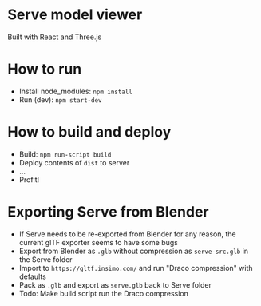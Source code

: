 # Serve model viewer
Built with React and Three.js

# How to run
* Install node_modules: `npm install`
* Run (dev): `npm start-dev`

# How to build and deploy
* Build: `npm run-script build`
* Deploy contents of `dist` to server
* ...
* Profit!

# Exporting Serve from Blender
* If Serve needs to be re-exported from Blender for any reason, the current glTF exporter seems to have some bugs
* Export from Blender as `.glb` without compression as `serve-src.glb` in the Serve folder
* Import to `https://gltf.insimo.com/` and run "Draco compression" with defaults
* Pack as `.glb` and export as `serve.glb` back to Serve folder
* Todo: Make build script run the Draco compression